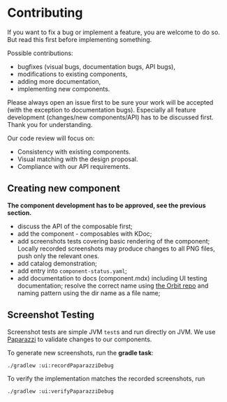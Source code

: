 # Contributing

If you want to fix a bug or implement a feature, you are welcome to do so. But read this first before implementing something.

Possible contributions:

- bugfixes (visual bugs, documentation bugs, API bugs),
- modifications to existing components,
- adding more documentation,
- implementing new components.

Please always open an issue first to be sure your work will be accepted (with the exception to documentation bugs). Especially all feature development (changes/new components/API) has to be discussed first. Thank you for understanding.

Our code review will focus on:

- Consistency with existing components.
- Visual matching with the design proposal.
- Compliance with our API requirements.

## Creating new component

**The component development has to be approved, see the previous section.**

- discuss the API of the composable first;
- add the component - composables with KDoc;
- add screenshots tests covering basic rendering of the component; Locally recorded screenshots may produce changes to all PNG files, push only the relevant ones.
- add catalog demonstration;
- add entry into `component-status.yaml`;
- add documentation to docs (component.mdx) including UI testing documentation; resolve the correct name using [the Orbit repo](https://github.com/kiwicom/orbit/tree/master/docs/src/documentation) and naming pattern using the dir name as a file name;

## Screenshot Testing

Screenshot tests are simple JVM  `test`s and run directly on JVM. We
use [Paparazzi](https://github.com/cashapp/paparazzi) to validate changes to our components.

To generate new screenshots, run the **gradle task**:

`./gradlew :ui:recordPaparazziDebug`

To verify the implementation matches the recorded screenshots, run

`./gradlew :ui:verifyPaparazziDebug`
